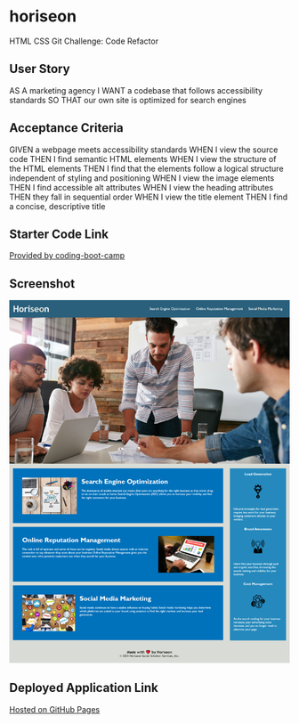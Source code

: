 # horiseon

HTML CSS Git Challenge: Code Refactor

## User Story

AS A marketing agency
I WANT a codebase that follows accessibility standards
SO THAT our own site is optimized for search engines

## Acceptance Criteria

GIVEN a webpage meets accessibility standards
WHEN I view the source code
THEN I find semantic HTML elements
WHEN I view the structure of the HTML elements
THEN I find that the elements follow a logical structure independent of styling and positioning
WHEN I view the image elements
THEN I find accessible alt attributes
WHEN I view the heading attributes
THEN they fall in sequential order
WHEN I view the title element
THEN I find a concise, descriptive title

## Starter Code Link
[Provided by coding-boot-camp](https://github.com/coding-boot-camp/urban-octo-telegram)

## Screenshot
![Before and After](screenshot.png)

## Deployed Application Link
[Hosted on GitHub Pages](https://jpdbrodeur.github.io/horiseon/)



